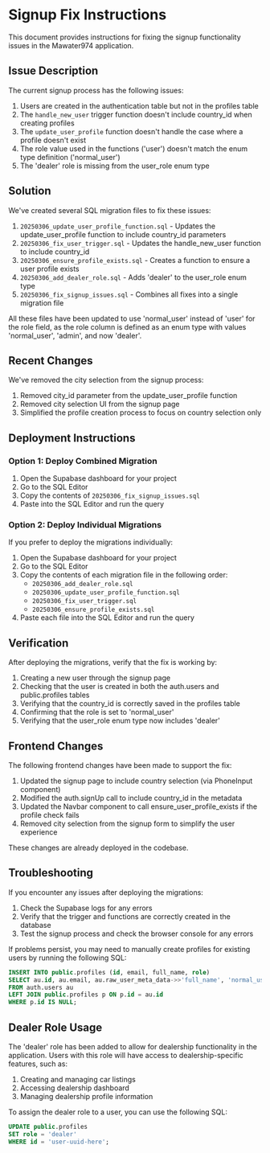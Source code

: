 # Signup Fix Instructions

This document provides instructions for fixing the signup functionality issues in the Mawater974 application.

## Issue Description

The current signup process has the following issues:
1. Users are created in the authentication table but not in the profiles table
2. The `handle_new_user` trigger function doesn't include country_id when creating profiles
3. The `update_user_profile` function doesn't handle the case where a profile doesn't exist
4. The role value used in the functions ('user') doesn't match the enum type definition ('normal_user')
5. The 'dealer' role is missing from the user_role enum type

## Solution

We've created several SQL migration files to fix these issues:

1. `20250306_update_user_profile_function.sql` - Updates the update_user_profile function to include country_id parameters
2. `20250306_fix_user_trigger.sql` - Updates the handle_new_user function to include country_id
3. `20250306_ensure_profile_exists.sql` - Creates a function to ensure a user profile exists
4. `20250306_add_dealer_role.sql` - Adds 'dealer' to the user_role enum type
5. `20250306_fix_signup_issues.sql` - Combines all fixes into a single migration file

All these files have been updated to use 'normal_user' instead of 'user' for the role field, as the role column is defined as an enum type with values 'normal_user', 'admin', and now 'dealer'.

## Recent Changes

We've removed the city selection from the signup process:
1. Removed city_id parameter from the update_user_profile function
2. Removed city selection UI from the signup page
3. Simplified the profile creation process to focus on country selection only

## Deployment Instructions

### Option 1: Deploy Combined Migration

1. Open the Supabase dashboard for your project
2. Go to the SQL Editor
3. Copy the contents of `20250306_fix_signup_issues.sql`
4. Paste into the SQL Editor and run the query

### Option 2: Deploy Individual Migrations

If you prefer to deploy the migrations individually:

1. Open the Supabase dashboard for your project
2. Go to the SQL Editor
3. Copy the contents of each migration file in the following order:
   - `20250306_add_dealer_role.sql`
   - `20250306_update_user_profile_function.sql`
   - `20250306_fix_user_trigger.sql`
   - `20250306_ensure_profile_exists.sql`
4. Paste each file into the SQL Editor and run the query

## Verification

After deploying the migrations, verify that the fix is working by:

1. Creating a new user through the signup page
2. Checking that the user is created in both the auth.users and public.profiles tables
3. Verifying that the country_id is correctly saved in the profiles table
4. Confirming that the role is set to 'normal_user'
5. Verifying that the user_role enum type now includes 'dealer'

## Frontend Changes

The following frontend changes have been made to support the fix:

1. Updated the signup page to include country selection (via PhoneInput component)
2. Modified the auth.signUp call to include country_id in the metadata
3. Updated the Navbar component to call ensure_user_profile_exists if the profile check fails
4. Removed city selection from the signup form to simplify the user experience

These changes are already deployed in the codebase.

## Troubleshooting

If you encounter any issues after deploying the migrations:

1. Check the Supabase logs for any errors
2. Verify that the trigger and functions are correctly created in the database
3. Test the signup process and check the browser console for any errors

If problems persist, you may need to manually create profiles for existing users by running the following SQL:

```sql
INSERT INTO public.profiles (id, email, full_name, role)
SELECT au.id, au.email, au.raw_user_meta_data->>'full_name', 'normal_user'
FROM auth.users au
LEFT JOIN public.profiles p ON p.id = au.id
WHERE p.id IS NULL;
```

## Dealer Role Usage

The 'dealer' role has been added to allow for dealership functionality in the application. Users with this role will have access to dealership-specific features, such as:

1. Creating and managing car listings
2. Accessing dealership dashboard
3. Managing dealership profile information

To assign the dealer role to a user, you can use the following SQL:

```sql
UPDATE public.profiles
SET role = 'dealer'
WHERE id = 'user-uuid-here';

